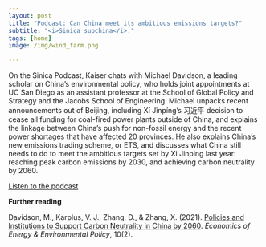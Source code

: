 ```yaml
---
layout: post
title: "Podcast: Can China meet its ambitious emissions targets?"
subtitle: "<i>Sinica supchina</i>."
tags: [home]
image: /img/wind_farm.png

---
```


On the Sinica Podcast, Kaiser chats with Michael Davidson, a leading scholar on China’s environmental policy, who holds joint appointments at UC San Diego as an assistant professor at the School of Global Policy and Strategy and the Jacobs School of Engineering. Michael unpacks recent announcements out of Beijing, including Xí Jìnpíng’s 习近平 decision to cease all funding for coal-fired power plants outside of China, and explains the linkage between China’s push for non-fossil energy and the recent power shortages that have affected 20 provinces. He also explains China’s new emissions trading scheme, or ETS, and discusses what China still needs to do to meet the ambitious targets set by Xi Jinping last year: reaching peak carbon emissions by 2030, and achieving carbon neutrality by 2060.

[Listen to the podcast](https://supchina.com/podcast/can-china-meet-its-ambitious-emissions-targets/)

**Further reading**

Davidson, M., Karplus, V. J., Zhang, D., & Zhang, X. (2021). [Policies and Institutions to Support Carbon Neutrality in China by 2060](/2021-08-24-policies-institutions-china-carbon-neutrality/). _Economics of Energy & Environmental Policy_, 10(2).


